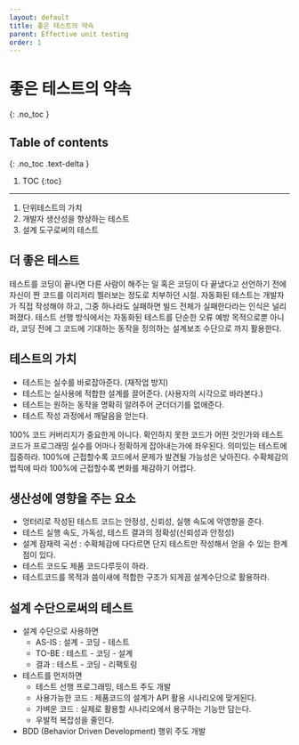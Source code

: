 ```yaml
---
layout: default
title: 좋은 테스트의 약속
parent: Effective unit testing
order: 1
---
```


# 좋은 테스트의 약속
{: .no_toc }

## Table of contents
{: .no_toc .text-delta }

1. TOC
{:toc}

---

1. 단위테스트의 가치
1. 개발자 생산성을 향상하는 테스트
1. 설계 도구로써의 테스트


## 더 좋은 테스트
테스트를 코딩이 끝나면 다른 사람이 해주는 일 혹은 코딩이 다 끝냈다고 선언하기 전에 자신이 짠 코드를 이리저리 찔러보는 정도로 치부하던 시절.
자동화된 테스트는 개발자가 직접 작성해야 하고, 그중 하나라도 실패하면 빌드 전체가 실패한다라는 인식은 널리 퍼졌다.
테스트 선행 방식에서는 자동화된 테스트를 단순한 오류 예방 목적으로뿐 아니라, 코딩 전에 그 코드에 기대하는 동작을 정의하는 설계보조 수단으로 까지 활용한다.

## 테스트의 가치
- 테스트는 실수를 바로잡아준다. (재작업 방지)
- 테스트는 실사용에 적합한 설계를 끌어준다. (사용자의 시각으로 바라본다.)
- 테스트는 원하는 동작을 명확히 알려주어 군더더기를 없애준다.
- 테스트 작성 과정에서 깨달음을 얻는다.

100% 코드 커버리지가 중요한게 아니다. 확인하지 못한 코드가 어떤 것인가와 테스트 코드가 프로그래밍 실수를 어마나 정확하게 잡아내는가에 좌우된다. 의미있는 테스트에 집중하라. 100%에 근접할수록 코드에서 문제가 발견될 가능성은 낮아진다. 수확체감의 법칙에 따라 100%에 근접할수록 변화를 체감하기 어렵다.

## 생산성에 영향을 주는 요소
- 엉터리로 작성된 테스트 코드는 안정성, 신뢰성, 실행 속도에 악영향을 준다.
- 테스트 실행 속도, 가독성, 테스트 결과의 정확성(신뢰성과 안정성)
- 설계 잠재력 곡선 : 수확체감에 다다르면 단지 테스트만 작성해서 얻을 수 있는 한계점이 있다.
- 테스트 코드도 제품 코드다루듯이 하라.
- 테스트코드를 목적과 씀이새에 적합한 구조가 되게끔 설계수단으로 활용하라.

## 설계 수단으로써의 테스트
- 설계 수단으로 사용하면
  - AS-IS : 설계 - 코딩 - 테스트
  - TO-BE : 테스트 - 코딩 - 설계
  - 결과 : 테스트 - 코딩 - 리팩토링
- 테스트를 먼저하면
  - 테스트 선행 프로그래밍, 테스트 주도 개발
  - 사용가능한 코드 : 제품코드의 설계가 API 활용 시나리오에 맞게된다.
  - 가벼운 코드 : 실제로 활용할 시나리오에서 용구하는 기능만 담는다.
  - 우발적 복잡성을 줄인다.
- BDD (Behavior Driven Development) 행위 주도 개발
